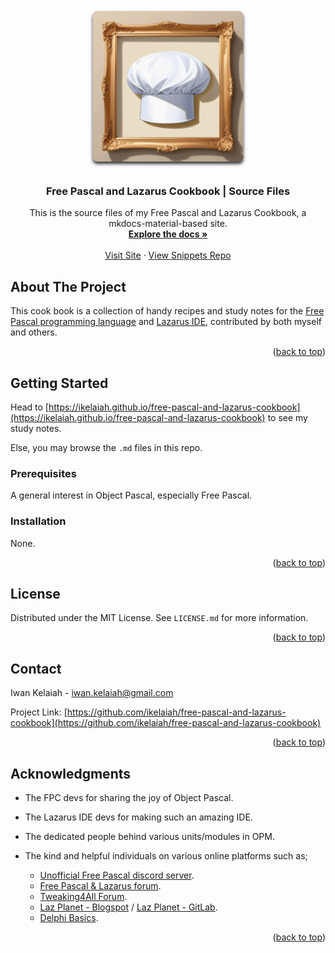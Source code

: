 <!-- Improved compatibility of back to top link: See: https://github.com/othneildrew/Best-README-Template/pull/73 -->
<a name="readme-top"></a>

<!-- PROJECT LOGO -->
<br />
<div align="center">
  <a href="https://github.com/ikelaiah/free-pascal-and-lazarus-cookbook">
    <img src="docs/assets/logo-new-rounded-min.png" alt="Logo" width="256" height="256">
  </a>

<h3 align="center">Free Pascal and Lazarus Cookbook | Source Files</h3>

  <p align="center">
    This is the source files of my Free Pascal and Lazarus Cookbook, a mkdocs-material-based site.
    <br />
    <a href="https://github.com/ikelaiah/free-pascal-and-lazarus-cookbook"><strong>Explore the docs »</strong></a>
    <br />
    <br />
    <a href="https://ikelaiah.github.io/free-pascal-and-lazarus-cookbook">Visit Site</a>
    ·
    <a href="https://github.com/ikelaiah/free-pascal-snippets">View Snippets Repo</a>
  </p>
</div>


<!-- ABOUT THE PROJECT -->
## About The Project

This cook book is a collection of handy recipes and study notes for the  [Free Pascal programming language](https://www.freepascal.org) and [Lazarus IDE](https://www.lazarus-ide.org), contributed by both myself and others.

<p align="right">(<a href="#readme-top">back to top</a>)</p>


<!-- GETTING STARTED -->
## Getting Started

Head to [https://ikelaiah.github.io/free-pascal-and-lazarus-cookbook](https://ikelaiah.github.io/free-pascal-and-lazarus-cookbook) to see my study notes.

Else, you may browse the `.md` files in this repo.

### Prerequisites

A general interest in Object Pascal, especially Free Pascal.

### Installation

None.

<p align="right">(<a href="#readme-top">back to top</a>)</p>



<!-- LICENSE -->
## License

Distributed under the MIT License. See `LICENSE.md` for more information.

<p align="right">(<a href="#readme-top">back to top</a>)</p>



<!-- CONTACT -->
## Contact

Iwan Kelaiah - iwan.kelaiah@gmail.com

Project Link: [https://github.com/ikelaiah/free-pascal-and-lazarus-cookbook](https://github.com/ikelaiah/free-pascal-and-lazarus-cookbook)

<p align="right">(<a href="#readme-top">back to top</a>)</p>


<!-- ACKNOWLEDGMENTS -->
## Acknowledgments

- The FPC devs for sharing the joy of Object Pascal.
- The Lazarus IDE devs for making such an amazing IDE.
- The dedicated people behind various units/modules in OPM.
- The kind and helpful individuals on various online platforms such as;

    - [Unofficial Free Pascal discord server](https://discord.com/channels/570025060312547359/570091337173696513).
    - [Free Pascal & Lazarus forum](https://forum.lazarus.freepascal.org/index.php).
    - [Tweaking4All Forum](https://www.tweaking4all.com/forum/).
    - [Laz Planet - Blogspot](https://lazplanet.blogspot.com) / [Laz Planet - GitLab](https://lazplanet.gitlab.io).
    - [Delphi Basics](https://www.delphibasics.co.uk/index.html).

<p align="right">(<a href="#readme-top">back to top</a>)</p>
